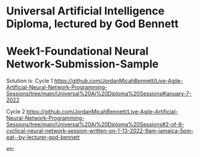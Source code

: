 # Universal Artificial Intelligence Diploma, lectured by God Bennett

# Week1-Foundational Neural Network-Submission-Sample


Solution is:
Cycle 1
https://github.com/JordanMicahBennett/Live-Agile-Artificial-Neural-Network-Programming-Sessions/tree/main/Universal%20Ai%20Diploma%20Sessions#january-7-2022

Cycle 2
https://github.com/JordanMicahBennett/Live-Agile-Artificial-Neural-Network-Programming-Sessions/tree/main/Universal%20Ai%20Diploma%20Sessions#2-of-6-cyclical-neural-network-session-written-on-1-13-2022-9am-jamaica-5pm-eat--by-lecturer-god-bennett


etc

